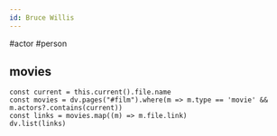 ```yaml
---
id: Bruce Willis
---
```


#actor #person

## movies

```dataviewjs
const current = this.current().file.name
const movies = dv.pages("#film").where(m => m.type == 'movie' && m.actors?.contains(current))
const links = movies.map((m) => m.file.link)
dv.list(links)
```
